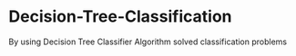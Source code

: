 # Decision-Tree-Classification
By using Decision Tree Classifier Algorithm solved classification problems
